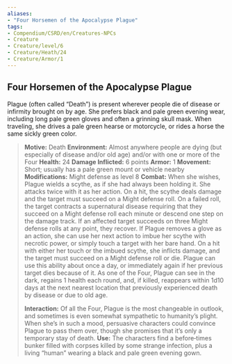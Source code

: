 ```yaml
---
aliases:
- "Four Horsemen of the Apocalypse Plague"
tags:
- Compendium/CSRD/en/Creatures-NPCs
- Creature
- Creature/level/6
- Creature/Heath/24
- Creature/Armor/1
---
```


## Four Horsemen of the Apocalypse Plague     
Plague (often called “Death”) is present wherever people die of disease or infirmity brought on by age. She prefers black and pale green evening wear, including long pale green gloves and often a grinning skull mask. When traveling, she drives a pale green hearse or motorcycle, or rides a horse the same sickly green color.

>**Motive:** Death
>**Environment:** Almost anywhere people are dying (but especially of disease and/or old age) and/or with one or more of the Four
>**Health:** 24
>**Damage Inflicted:** 6 points
>**Armor:** 1
>**Movement:** Short; usually has a pale green mount or vehicle nearby
>**Modifications:** Might defense as level 8
>**Combat:** When she wishes, Plague wields a scythe, as if she had always been holding it. She attacks twice with it as her action. On a hit, the scythe deals damage and the target must succeed on a Might defense roll. On a failed roll, the target contracts a supernatural disease requiring that they succeed on a Might defense roll each minute or descend one step on the damage track. If an affected target succeeds on three Might defense rolls at any point, they recover. If Plague removes a glove as an action, she can use her next action to imbue her scythe with necrotic power, or simply touch a target with her bare hand. On a hit with either her touch or the imbued scythe, she inflicts damage, and the target must succeed on a Might defense roll or die. Plague can use this ability about once a day, or immediately again if her previous target dies because of it. As one of the Four, Plague can see in the dark, regains 1 health each round, and, if killed, reappears within 1d10 days at the next nearest location that previously experienced death by disease or due to old age.
>
>**Interaction:** Of all the Four, Plague is the most changeable in outlook, and sometimes is even somewhat sympathetic to humanity’s plight. When she’s in such a mood, persuasive characters could convince Plague to pass them over, though she promises that it’s only a temporary stay of death.
>**Use:** The characters find a before‑times bunker filled with corpses killed by some strange infection, plus a living “human” wearing a black and pale green evening gown.
